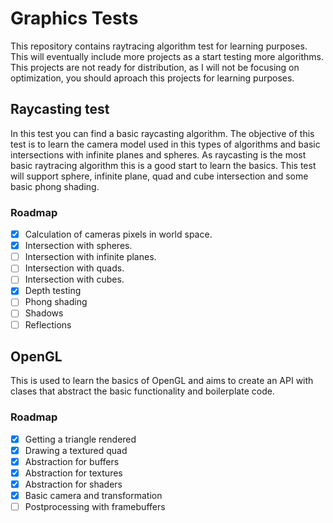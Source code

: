 # Graphics Tests
This repository contains raytracing algorithm test for learning purposes. This will eventually include more projects as a start testing more algorithms. This projects are not ready for distribution, as I will not be focusing on optimization, you should aproach this projects for learning purposes.

## Raycasting test
In this test you can find a basic raycasting algorithm. The objective of this test is to learn the camera model used in this types of algorithms and basic intersections with infinite planes and spheres. As raycasting is the most basic raytracing algorithm this is a good start to learn the basics. This test will support sphere, infinite plane, quad and cube intersection and some basic phong shading.

### Roadmap
* [X] Calculation of cameras pixels in world space.
* [X] Intersection with spheres.
* [ ] Intersection with infinite planes.
* [ ] Intersection with quads.
* [ ] Intersection with cubes.
* [X] Depth testing
* [ ] Phong shading
* [ ] Shadows
* [ ] Reflections

## OpenGL 
This is used to learn the basics of OpenGL and aims to create an API with clases that abstract the basic functionality and boilerplate code.

### Roadmap
* [X] Getting a triangle rendered
* [X] Drawing a textured quad
* [X] Abstraction for buffers
* [X] Abstraction for textures
* [X] Abstraction for shaders
* [X] Basic camera and transformation
* [ ] Postprocessing with framebuffers
